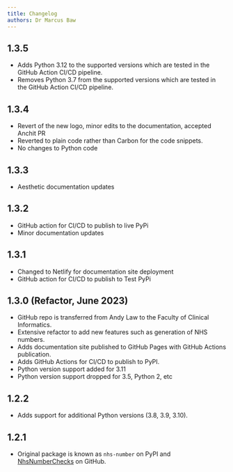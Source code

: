 ```yaml
---
title: Changelog
authors: Dr Marcus Baw
---
```


## 1.3.5

- Adds Python 3.12 to the supported versions which are tested in the GitHub Action CI/CD pipeline.
- Removes Python 3.7 from the supported versions which are tested in the GitHub Action CI/CD pipeline.

## 1.3.4

- Revert of the new logo, minor edits to the documentation, accepted Anchit PR
- Reverted to plain code rather than Carbon for the code snippets.
- No changes to Python code

## 1.3.3

- Aesthetic documentation updates

## 1.3.2

- GitHub action for CI/CD to publish to live PyPi
- Minor documentation updates

## 1.3.1

- Changed to Netlify for documentation site deployment
- GitHub action for CI/CD to publish to Test PyPi

## 1.3.0 (Refactor, June 2023)

- GitHub repo is transferred from Andy Law to the Faculty of Clinical Informatics.
- Extensive refactor to add new features such as generation of NHS numbers.
- Adds documentation site published to GitHub Pages with GitHub Actions publication.
- Adds GitHub Actions for CI/CD to publish to PyPI.
- Python version support added for 3.11
- Python version support dropped for 3.5, Python 2, etc

## 1.2.2

- Adds support for additional Python versions (3.8, 3.9, 3.10).

## 1.2.1

- Original package is known as `nhs-number` on PyPI and [NhsNumberChecks](https://github.com/andylaw/NhsNumberChecks) on GitHub.
